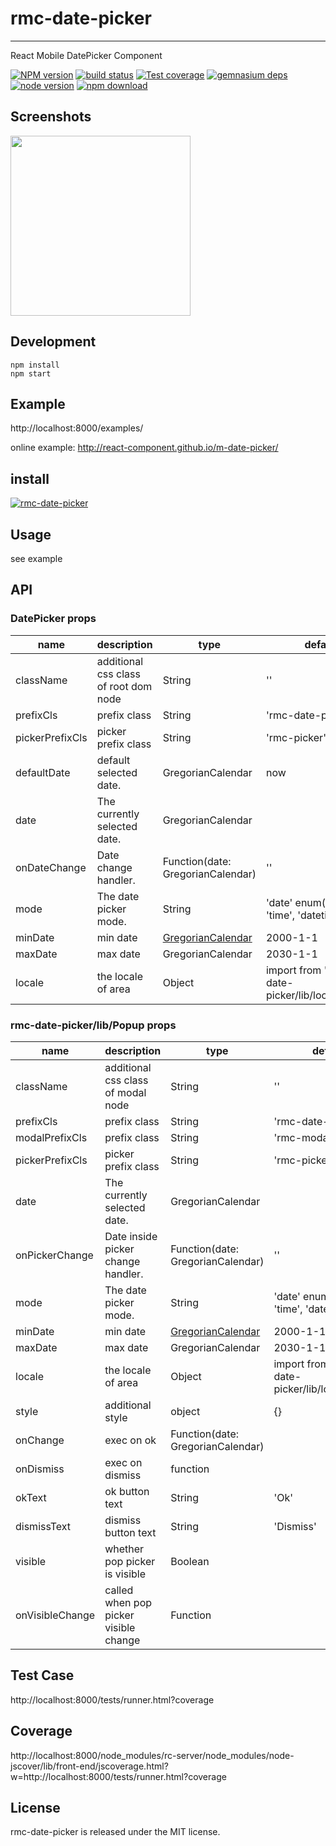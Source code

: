# rmc-date-picker
---

React Mobile DatePicker Component


[![NPM version][npm-image]][npm-url]
[![build status][travis-image]][travis-url]
[![Test coverage][coveralls-image]][coveralls-url]
[![gemnasium deps][gemnasium-image]][gemnasium-url]
[![node version][node-image]][node-url]
[![npm download][download-image]][download-url]

[npm-image]: http://img.shields.io/npm/v/rmc-date-picker.svg?style=flat-square
[npm-url]: http://npmjs.org/package/rmc-date-picker
[travis-image]: https://img.shields.io/travis/react-component/m-date-picker.svg?style=flat-square
[travis-url]: https://travis-ci.org/react-component/m-date-picker
[coveralls-image]: https://img.shields.io/coveralls/react-component/m-date-picker.svg?style=flat-square
[coveralls-url]: https://coveralls.io/r/react-component/m-date-picker?branch=master
[gemnasium-image]: http://img.shields.io/gemnasium/react-component/m-date-picker.svg?style=flat-square
[gemnasium-url]: https://gemnasium.com/react-component/m-date-picker
[node-image]: https://img.shields.io/badge/node.js-%3E=_0.10-green.svg?style=flat-square
[node-url]: http://nodejs.org/download/
[download-image]: https://img.shields.io/npm/dm/rmc-date-picker.svg?style=flat-square
[download-url]: https://npmjs.org/package/rmc-date-picker

## Screenshots

<img src="https://os.alipayobjects.com/rmsportal/lpMABkgrgVnlnTd.png" width="288"/>


## Development

```
npm install
npm start
```

## Example

http://localhost:8000/examples/

online example: http://react-component.github.io/m-date-picker/

## install

[![rmc-date-picker](https://nodei.co/npm/rmc-date-picker.png)](https://npmjs.org/package/rmc-date-picker)

## Usage
see example

## API

### DatePicker props

| name     | description    | type     | default      |
|----------|----------------|----------|--------------|
|className | additional css class of root dom node | String | '' |
|prefixCls | prefix class | String | 'rmc-date-picker' |
|pickerPrefixCls | picker prefix class | String | 'rmc-picker' |
|defaultDate | default selected date. | GregorianCalendar | now |
|date | The currently selected date. | GregorianCalendar |  |
|onDateChange | Date change handler. | Function(date: GregorianCalendar) | '' |
|mode | The date picker mode. | String | 'date' enum('date', 'time', 'datetime') |
|minDate | min date | [GregorianCalendar](https://github.com/yiminghe/gregorian-calendar) | 2000-1-1 |
|maxDate | max date | GregorianCalendar | 2030-1-1 |
|locale | the locale of area | Object | import from 'rmc-date-picker/lib/locale/en_US' |

### rmc-date-picker/lib/Popup props

| name     | description    | type     | default      |
|----------|----------------|----------|--------------|
|className | additional css class of modal node | String | '' |
|prefixCls | prefix class | String | 'rmc-date-picker' |
|modalPrefixCls | prefix class | String | 'rmc-modal' |
|pickerPrefixCls | picker prefix class | String | 'rmc-picker' |
|date | The currently selected date. | GregorianCalendar |  |
|onPickerChange | Date inside picker change handler. | Function(date: GregorianCalendar) | '' |
|mode | The date picker mode. | String | 'date' enum('date', 'time', 'datetime') |
|minDate | min date | [GregorianCalendar](https://github.com/yiminghe/gregorian-calendar) | 2000-1-1 |
|maxDate | max date | GregorianCalendar | 2030-1-1 |
|locale | the locale of area | Object | import from 'rmc-date-picker/lib/locale/en_US' |
|style | additional style | object | {} |
|onChange | exec on ok | Function(date: GregorianCalendar) |  |
|onDismiss | exec on dismiss | function |  |
|okText | ok button text | String | 'Ok' |
|dismissText | dismiss button text | String | 'Dismiss' |
|visible | whether pop picker is visible | Boolean | |
|onVisibleChange | called when pop picker visible change | Function | |

## Test Case

http://localhost:8000/tests/runner.html?coverage

## Coverage

http://localhost:8000/node_modules/rc-server/node_modules/node-jscover/lib/front-end/jscoverage.html?w=http://localhost:8000/tests/runner.html?coverage

## License

rmc-date-picker is released under the MIT license.
